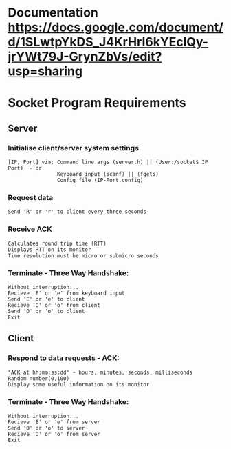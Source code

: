 # Documentation https://docs.google.com/document/d/1SLwtpYkDS_J4KrHrI6kYEclQy-jrYWt79J-GrynZbVs/edit?usp=sharing

# Socket Program Requirements

## Server

### Initialise client/server system settings 
    [IP, Port] via: Command line args (server.h) || (User:/socket$ IP Port)  - or
                    Keyboard input (scanf) || (fgets)
                    Config file (IP-Port.config)
### Request data 
    Send 'R' or 'r' to client every three seconds

### Receive ACK 
    Calculates round trip time (RTT)
    Displays RTT on its monitor
    Time resolution must be micro or submicro seconds

### Terminate - Three Way Handshake:
    Without interruption...
    Recieve 'E' or 'e' from keyboard input
    Send 'E' or 'e' to client
    Recieve 'O' or 'o' from client
    Send 'O' or 'o' to client
    Exit 
    
## Client 
### Respond to data requests - ACK:
    "ACK at hh:mm:ss:dd" - hours, minutes, seconds, milliseconds
    Random number(0,100)
    Display some useful information on its monitor.

###  Terminate - Three Way Handshake:
    Without interruption...
    Recieve 'E' or 'e' from server
    Send 'O' or 'o' to server
    Recieve 'O' or 'o' from server
    Exit